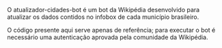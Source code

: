 O atualizador-cidades-bot é um bot da Wikipédia desenvolvido para atualizar os dados contidos no infobox de cada município brasileiro.

O código presente aqui serve apenas de referência; para executar o bot é necessário uma autenticação aprovada pela comunidade da Wikipédia.